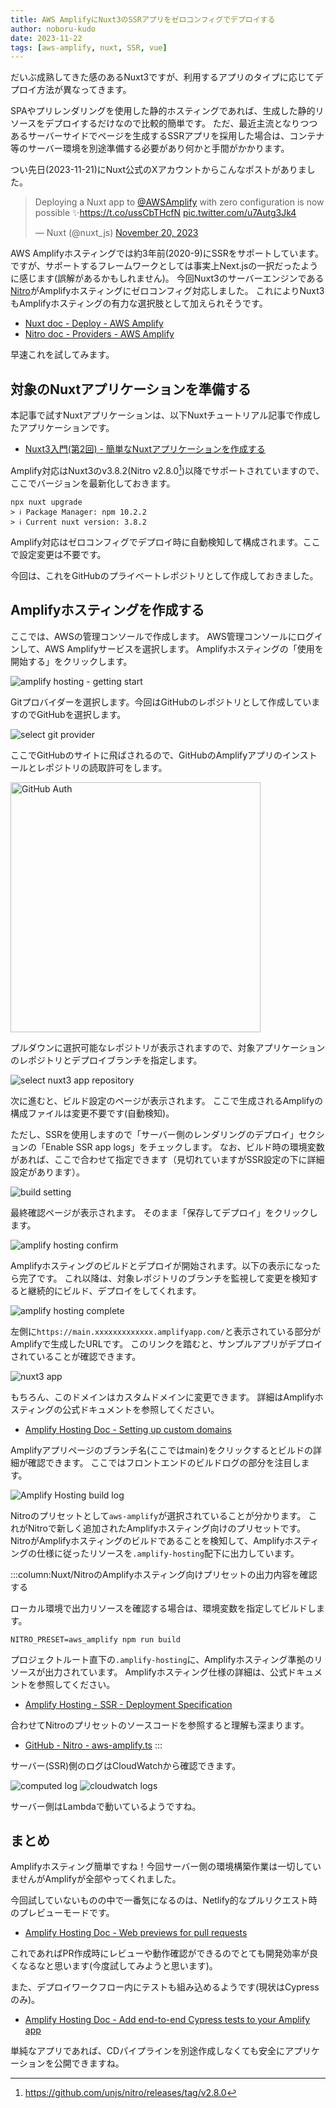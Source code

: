```yaml
---
title: AWS AmplifyにNuxt3のSSRアプリをゼロコンフィグでデプロイする
author: noboru-kudo
date: 2023-11-22
tags: [aws-amplify, nuxt, SSR, vue]
---
```


だいぶ成熟してきた感のあるNuxt3ですが、利用するアプリのタイプに応じてデプロイ方法が異なってきます。

SPAやプリレンダリングを使用した静的ホスティングであれば、生成した静的リソースをデプロイするだけなので比較的簡単です。
ただ、最近主流となりつつあるサーバーサイドでページを生成するSSRアプリを採用した場合は、コンテナ等のサーバー環境を別途準備する必要があり何かと手間がかかります。

つい先日(2023-11-21)にNuxt公式のXアカウントからこんなポストがありました。

<blockquote class="twitter-tweet"><p lang="en" dir="ltr">Deploying a Nuxt app to <a href="https://twitter.com/AWSAmplify?ref_src=twsrc%5Etfw">@AWSAmplify</a> with zero configuration is now possible ✨<a href="https://t.co/ussCbTHcfN">https://t.co/ussCbTHcfN</a> <a href="https://t.co/u7Autg3Jk4">pic.twitter.com/u7Autg3Jk4</a></p>&mdash; Nuxt (@nuxt_js) <a href="https://twitter.com/nuxt_js/status/1726684316435194083?ref_src=twsrc%5Etfw">November 20, 2023</a></blockquote> <script async src="https://platform.twitter.com/widgets.js" charset="utf-8"></script>

AWS Amplifyホスティングでは約3年前(2020-9)にSSRをサポートしています。
ですが、サポートするフレームワークとしては事実上Next.jsの一択だったように感じます(誤解があるかもしれません)。
今回Nuxt3のサーバーエンジンである[Nitro](https://nitro.unjs.io/)がAmplifyホスティングにゼロコンフィグ対応しました。
これによりNuxt3もAmplifyホスティングの有力な選択肢として加えられそうです。

- [Nuxt doc - Deploy - AWS Amplify](https://nuxt.com/deploy/aws-amplify)
- [Nitro doc - Providers - AWS Amplify](https://nitro.unjs.io/deploy/providers/aws-amplify)

早速これを試してみます。

[^1]: <https://github.com/unjs/nitro/releases/tag/v2.8.0>

## 対象のNuxtアプリケーションを準備する

本記事で試すNuxtアプリケーションは、以下Nuxtチュートリアル記事で作成したアプリケーションです。

- [Nuxt3入門(第2回) - 簡単なNuxtアプリケーションを作成する](/nuxt/nuxt3-develop-sample-app/)

Amplify対応はNuxt3のv3.8.2(Nitro v2.8.0[^1])以降でサポートされていますので、ここでバージョンを最新化しておきます。

```shell
npx nuxt upgrade
> ℹ Package Manager: npm 10.2.2
> ℹ Current nuxt version: 3.8.2
```

Amplify対応はゼロコンフィグでデプロイ時に自動検知して構成されます。ここで設定変更は不要です。

今回は、これをGitHubのプライベートレポジトリとして作成しておきました。

## Amplifyホスティングを作成する

ここでは、AWSの管理コンソールで作成します。
AWS管理コンソールにログインして、AWS Amplifyサービスを選択します。
Amplifyホスティングの「使用を開始する」をクリックします。

![amplify hosting - getting start](https://i.gyazo.com/708d028fe73cc0f752a0a7d5def515ae.png)

Gitプロバイダーを選択します。今回はGitHubのレポジトリとして作成していますのでGitHubを選択します。

![select git provider](https://i.gyazo.com/b5cc53914ecbde7984c4b9c6a409dc85.png)

ここでGitHubのサイトに飛ばされるので、GitHubのAmplifyアプリのインストールとレポジトリの読取許可をします。

<img src="https://i.gyazo.com/d419c0ca7622492957f0233e44810858.png" alt="GitHub Auth" width="400px" />

プルダウンに選択可能なレポジトリが表示されますので、対象アプリケーションのレポジトリとデプロイブランチを指定します。

![select nuxt3 app repository](https://i.gyazo.com/deb558a87d5c88ab0ddf1a39605a8694.png)

次に進むと、ビルド設定のページが表示されます。
ここで生成されるAmplifyの構成ファイルは変更不要です(自動検知)。

ただし、SSRを使用しますので「サーバー側のレンダリングのデプロイ」セクションの「Enable SSR app logs」をチェックします。
なお、ビルド時の環境変数があれば、ここで合わせて指定できます（見切れていますがSSR設定の下に詳細設定があります）。

![build setting](https://i.gyazo.com/005ab5f7b615a928a73ead34be329352.png)

最終確認ページが表示されます。
そのまま「保存してデプロイ」をクリックします。

![amplify hosting confirm](https://i.gyazo.com/3790a905ca1a43ca2aa660843a03df5d.png)

Amplifyホスティングのビルドとデプロイが開始されます。以下の表示になったら完了です。
これ以降は、対象レポジトリのブランチを監視して変更を検知すると継続的にビルド、デプロイをしてくれます。

![amplify hosting complete](https://i.gyazo.com/73d98a67007f44ac55196a1e55cdb433.png)

左側に`https://main.xxxxxxxxxxxxx.amplifyapp.com/`と表示されている部分がAmplifyで生成したURLです。
このリンクを踏むと、サンプルアプリがデプロイされていることが確認できます。

![nuxt3 app](https://i.gyazo.com/3604b1f728e250217314b8a8e2a069b0.png)

もちろん、このドメインはカスタムドメインに変更できます。
詳細はAmplifyホスティングの公式ドキュメントを参照してください。

- [Amplify Hosting Doc - Setting up custom domains](https://docs.aws.amazon.com/amplify/latest/userguide/custom-domains.html)

Amplifyアプリページのブランチ名(ここではmain)をクリックするとビルドの詳細が確認できます。
ここではフロントエンドのビルドログの部分を注目します。

![Amplify Hosting build log](https://i.gyazo.com/9296cad4e8ca8a500ea9542c517ba265.png)

Nitroのプリセットとして`aws-amplify`が選択されていることが分かります。
これがNitroで新しく追加されたAmplifyホスティング向けのプリセットです。
NitroがAmplifyホスティングのビルドであることを検知して、Amplifyホスティングの仕様に従ったリソースを`.amplify-hosting`配下に出力しています。

:::column:Nuxt/NitroのAmplifyホスティング向けプリセットの出力内容を確認する

ローカル環境で出力リソースを確認する場合は、環境変数を指定してビルドします。

```shell
NITRO_PRESET=aws_amplify npm run build
```

プロジェクトルート直下の`.amplify-hosting`に、Amplifyホスティング準拠のリソースが出力されています。
Amplifyホスティング仕様の詳細は、公式ドキュメントを参照してください。

- [Amplify Hosting - SSR - Deployment Specification](https://docs.aws.amazon.com/amplify/latest/userguide/ssr-deployment-specification.html)

合わせてNitroのプリセットのソースコードを参照すると理解も深まります。

- [GitHub - Nitro - aws-amplify.ts](https://github.com/unjs/nitro/blob/main/src/presets/aws-amplify.ts)
:::

サーバー(SSR)側のログはCloudWatchから確認できます。

![computed log](https://i.gyazo.com/7a6b736c9cf07b0cf2fb7161beea5c90.png)
![cloudwatch logs](https://i.gyazo.com/c58c4c83c7250e0d9a6e93798eefe214.png)

サーバー側はLambdaで動いているようですね。

## まとめ

Amplifyホスティング簡単ですね！今回サーバー側の環境構築作業は一切していませんがAmplifyが全部やってくれました。

今回試していないものの中で一番気になるのは、Netlify的なプルリクエスト時のプレビューモードです。

- [Amplify Hosting Doc - Web previews for pull requests](https://docs.aws.amazon.com/amplify/latest/userguide/pr-previews.html)

これであればPR作成時にレビューや動作確認ができるのでとても開発効率が良くなるなと思います(今度試してみようと思います)。

また、デプロイワークフロー内にテストも組み込めるようです(現状はCypressのみ)。

- [Amplify Hosting Doc - Add end-to-end Cypress tests to your Amplify app](https://docs.aws.amazon.com/amplify/latest/userguide/running-tests.html)

単純なアプリであれば、CDパイプラインを別途作成しなくても安全にアプリケーションを公開できますね。
